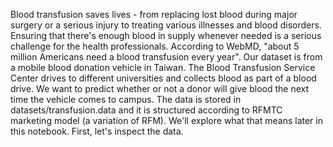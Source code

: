 Blood transfusion saves lives - from replacing lost blood during major surgery or a serious injury to treating various illnesses and blood disorders. 
Ensuring that there's enough blood in supply whenever needed is a serious challenge for the health professionals. 
According to WebMD, "about 5 million Americans need a blood transfusion every year".
Our dataset is from a mobile blood donation vehicle in Taiwan. The Blood Transfusion Service Center drives to different universities and collects blood as part of a blood drive. 
We want to predict whether or not a donor will give blood the next time the vehicle comes to campus.
The data is stored in datasets/transfusion.data and it is structured according to RFMTC marketing model (a variation of RFM). 
We'll explore what that means later in this notebook. First, let's inspect the data.

